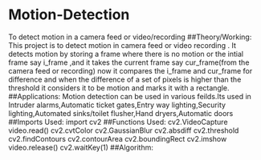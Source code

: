 # Motion-Detection
To detect motion in a camera feed or video/recording
##Theory/Working:
This project is to detect motion in camera feed or video recording .
It detects motion by storing a frame where there is no motion or the intial frame say i_frame ,and it takes the current frame say cur_frame(from the camera feed or recording) now it compares the i_frame and cur_frame for difference and when the difference of a set of pixels is higher than the threshold it considers it to be motion and marks it with a rectangle.
##Applications:
Motion detection can be used in various feilds.Its used in Intruder alarms,Automatic ticket gates,Entry way lighting,Security lighting,Automated sinks/toilet flusher,Hand dryers,Automatic doors
##Imports Used:
import cv2
##Functions Used:
cv2.VideoCapture
video.read()
cv2.cvtColor
cv2.GaussianBlur
cv2.absdiff
cv2.threshold
cv2.findContours
cv2.contourArea
cv2.boundingRect
cv2.imshow
video.release()
cv2.waitKey(1)
##Algorithm:
##
